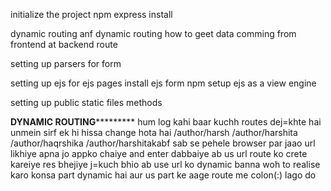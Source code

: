 initialize the project npm 
express install

dynamic routing anf
    dynamic routing 
    how to geet data comming from frontend at backend route

setting up parsers for form

setting up ejs for ejs pages 
    install ejs form npm
    setup ejs as a view engine 

setting up public static files methods


**********************DYNAMIC ROUTING*******************************
hum log kahi baar kuchh routes dej=khte hai unmein sirf ek hi hissa change hota hai
/author/harsh
/author/harshita
/author/haqrshika
/author/harshitakabf
sab se pehele browser par jaao url likhiye apna jo appko chaiye and enter dabbaiye
ab us url route ko crete kareiye
res bhejiye j=kuch bhio
ab use url ko dynamic banna woh to realise karo konsa part dynamic hai aur us part ke aage route me colon(:) lago do